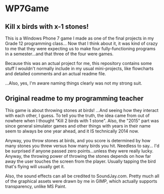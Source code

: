 # WP7Game
## Kill x birds with x-1 stones!
This is a Windows Phone 7 game I made as one of the final projects in my Grade 12 programming class... Now that I think about it, it was kind of crazy to me that they were expecting us to make four fully-functioning programs in a semester...and that three of the four were games.

Because this was an actual project for me, this repository contains some stuff I wouldn't normally include in my usual mini-projects, like flowcharts and detailed comments and an actual readme file.

...Also, yes, I'm aware naming things clearly was not my strong suit.

## Original readme to my programming teacher
This game is about throwing stones at birds! ...And seeing how they
interact with each other, I guess. To tell you the truth, the idea came
from out of nowhere when I thought "Kill 2 birds with 1 stone". Also, the
"2015" part was since general simulator games and other things with years in
their name seem to always be one year ahead, and it IS technically 2014
now.

Anyway, you throw stones at birds, and you score is determined by how
many stones you threw versus how many birds you hit. Needless to say...
I'd be surprised if anyone passed zero points...unless they were really
lucky. Anyway, the throwing power of throwing the stones depends on how
far away the user touches the screen from the player. Usually tapping the
bird that's flying will usually get it.

Also, the sound effects can all be credited to SoundJay.com. Pretty much
all of the graphical assets were drawn by me in GIMP, which actually
supports transparency, unlike MS Paint.

